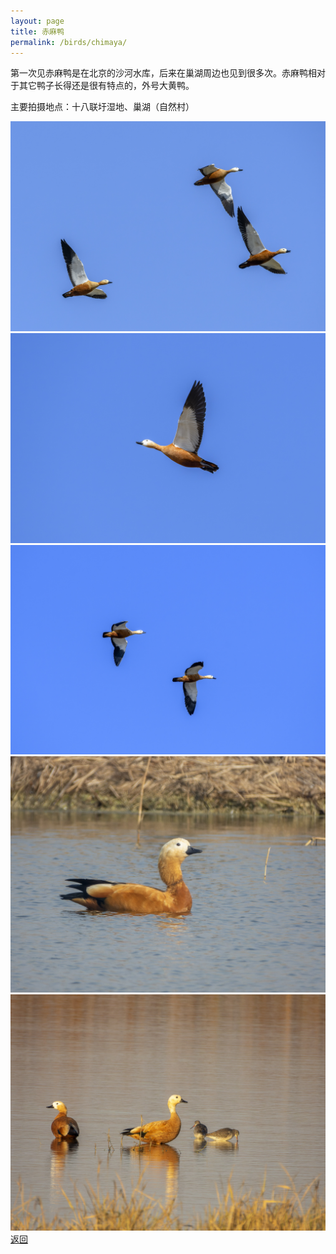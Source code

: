 ```yaml
---
layout: page
title: 赤麻鸭
permalink: /birds/chimaya/
---
```

第一次见赤麻鸭是在北京的沙河水库，后来在巢湖周边也见到很多次。赤麻鸭相对于其它鸭子长得还是很有特点的，外号大黄鸭。

主要拍摄地点：十八联圩湿地、巢湖（自然村）

![](../picture/赤麻鸭/DSC_0546-NEF_DxO_DeepPRIME.jpg)
![](../picture/赤麻鸭/DSC_0590-NEF_DxO_DeepPRIME.jpg)
![](../picture/赤麻鸭/DSC_0610-NEF_DxO_DeepPRIME.jpg)
![](../picture/赤麻鸭/DSCN4943-NRW_DxO_DeepPRIME.jpg)
![](../picture/赤麻鸭/DSCN4329-NRW_DxO_DeepPRIME.jpg)
[返回](../../)
